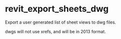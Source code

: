 # revit_export_sheets_dwg

Export a user generated list of sheet views to dwg files.

dwgs will not use xrefs, and will be in 2013 format.
